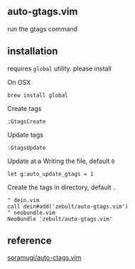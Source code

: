 ## auto-gtags.vim

run the gtags command

## installation

requires `global` utility. please install

On OSX

    brew install global

Create tags

    :GtagsCreate

Update tags

    :GtagsUpdate

Update at a Writing the file, default `0`

    let g:auto_update_gtags = 1

Create the tags in directory, default `.`

```vim
" dein.vim
call dein#add('zebult/auto-gtags.vim')
" neobundle.vim
NeoBundle 'zebult/auto-gtags.vim'
```

## reference

[soramugi/auto-ctags.vim](https://github.com/soramugi/auto-ctags.vim)

